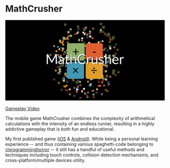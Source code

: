 # MathCrusher

![WebsiteBanner](/WebsiteBanner.png)


<a href="https://www.youtube.com/watch?v=OhT_m7dqIz0">Gameplay Video</a>

The mobile game MathCrusher combines the complexity of arithmetical calculations with the intensity of an endless runner, resulting in a highly addictive gameplay that is both fun and educational.

My first published game (<a href="https://itunes.apple.com/us/app/mathcrusher/id1334772802?mt=8">iOS</a> & <a href="https://play.google.com/store/apps/details?id=com.DRK4OZ.MathCrusher">Android</a>). While being a personal learning experience -- and thus containing various spaghetti-code belonging to <a href="https://www.reddit.com/r/programminghorror/">r/programminghorror</a> -- it still has a handful of useful methods and techniques including touch controls, collision detection mechanisms, and cross-platform/multiple devices utility.

